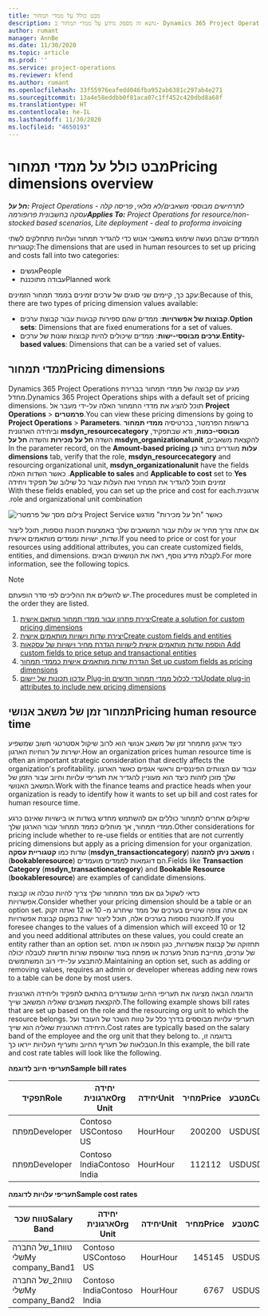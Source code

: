```yaml
---
title: מבט כולל על ממדי תמחור
description: נושא זה מספק מידע על ממדי תמחור ב- Dynamics 365 Project Operations.
author: rumant
manager: AnnBe
ms.date: 11/30/2020
ms.topic: article
ms.prod: ''
ms.service: project-operations
ms.reviewer: kfend
ms.author: rumant
ms.openlocfilehash: 33f55976eafedd046fba952ab6381c297ab4e271
ms.sourcegitcommit: 13a4e58eddbb0f81aca07c1ff452c420dbd8a68f
ms.translationtype: HT
ms.contentlocale: he-IL
ms.lasthandoff: 11/30/2020
ms.locfileid: "4650193"
---
```

# <a name="pricing-dimensions-overview"></a><span data-ttu-id="6abb4-103">מבט כולל על ממדי תמחור</span><span class="sxs-lookup"><span data-stu-id="6abb4-103">Pricing dimensions overview</span></span>

<span data-ttu-id="6abb4-104">_**חל על:** Project Operations לתרחישים מבוססי משאבים/לא מלאי, פריסה קלה - עסקה בחשבונית פרופורמה_</span><span class="sxs-lookup"><span data-stu-id="6abb4-104">_**Applies To:** Project Operations for resource/non-stocked based scenarios, Lite deployment - deal to proforma invoicing_</span></span>

<span data-ttu-id="6abb4-105">הממדים שבהם נעשה שימוש במשאבי אנוש כדי להגדיר תמחור ועלויות מתחלקים לשתי קטגוריות:</span><span class="sxs-lookup"><span data-stu-id="6abb4-105">The dimensions that are used in human resources to set up pricing and costs fall into two categories:</span></span>

- <span data-ttu-id="6abb4-106">אנשים</span><span class="sxs-lookup"><span data-stu-id="6abb4-106">People</span></span>
- <span data-ttu-id="6abb4-107">עבודה מתוכננת</span><span class="sxs-lookup"><span data-stu-id="6abb4-107">Planned work</span></span>

<span data-ttu-id="6abb4-108">עקב כך, קיימים שני סוגים של ערכים זמינים בממד תמחור הזמינים:</span><span class="sxs-lookup"><span data-stu-id="6abb4-108">Because of this, there are two types of pricing dimension values available:</span></span>

- <span data-ttu-id="6abb4-109">**קבוצות של אפשרויות**: ממדים שהם ספירות קבועות עבור קבוצת ערכים.</span><span class="sxs-lookup"><span data-stu-id="6abb4-109">**Option sets**: Dimensions that are fixed enumerations for a set of values.</span></span>
- <span data-ttu-id="6abb4-110">**ערכים מבוססי-ישות**: ממדים שיכולים להיות קבוצות שונות של ערכים.</span><span class="sxs-lookup"><span data-stu-id="6abb4-110">**Entity-based values**: Dimensions that can be a varied set of values.</span></span>

## <a name="pricing-dimensions"></a><span data-ttu-id="6abb4-111">ממדי תמחור</span><span class="sxs-lookup"><span data-stu-id="6abb4-111">Pricing dimensions</span></span>

<span data-ttu-id="6abb4-112">Dynamics 365 Project Operations מגיע עם קבוצה של ממדי תמחור בברירת מחדל.</span><span class="sxs-lookup"><span data-stu-id="6abb4-112">Dynamics 365 Project Operations ships with a default set of pricing dimensions.</span></span> <span data-ttu-id="6abb4-113">תוכל להציג את מדדי התמחור האלה על-ידי מעבר אל **Project Operations** > **פרמטרים**.</span><span class="sxs-lookup"><span data-stu-id="6abb4-113">You can view these pricing dimensions by going to **Project Operations** > **Parameters**.</span></span> <span data-ttu-id="6abb4-114">ברשומת הפרמטר, בכרטיסיה **‬‏‫ממדי תמחור מבוססי-כמות**, ודא שבתפקיד, **msdyn_resourcecategory** וביחידה הארגונית להקצאת משאבים, **msdyn_organizationalunit** השדה **‏‫חל על מכירות‬** והשדה **‏‫חל על עלות‬** מוגדרים בתור **כן**.</span><span class="sxs-lookup"><span data-stu-id="6abb4-114">In the parameter record, on the **Amount-based pricing dimensions** tab, verify that the role, **msdyn_resourcecategory** and resourcing organizational unit, **msdyn_organizationalunit** have the fields **Applicable to sales** and **Applicable to cost** set to **Yes**.</span></span> <span data-ttu-id="6abb4-115">כאשר השדות האלה זמינים תוכל להגדיר את המחיר ואת העלות עבור כל שילוב של תפקיד ויחידה ארגונית.</span><span class="sxs-lookup"><span data-stu-id="6abb4-115">With these fields enabled, you can set up the price and cost for each role and organizational unit combination.</span></span>

![צילום מסך של פרמטרי Project Service כאשר "חל על מכירות" מודגש](media/PS-OOB-parameters.png)

<span data-ttu-id="6abb4-117">אם אתה צריך מחיר או עלות עבור המשאבים שלך באמצעות תכונות נוספות, תוכל ליצור שדות, ישויות וממדים מותאמים אישית.</span><span class="sxs-lookup"><span data-stu-id="6abb4-117">If you need to price or cost for your resources using additional attributes, you can create customized fields, entities, and dimensions.</span></span> <span data-ttu-id="6abb4-118">לקבלת מידע נוסף, ראה את הנושאים הבאים.</span><span class="sxs-lookup"><span data-stu-id="6abb4-118">For more information, see the following topics.</span></span> 
  
  > [!NOTE]
  > <span data-ttu-id="6abb4-119">יש להשלים את ההליכים לפי סדר הופעתם.</span><span class="sxs-lookup"><span data-stu-id="6abb4-119">The procedures must be completed in the order they are listed.</span></span>

1. [<span data-ttu-id="6abb4-120">יצירת פתרון עבור ממדי תמחור מותאם אישית</span><span class="sxs-lookup"><span data-stu-id="6abb4-120">Create a solution for custom pricing dimensions</span></span>](../sales/create-solution-custompd.md)
2. [<span data-ttu-id="6abb4-121">יצירת שדות וישויות מותאמים אישית</span><span class="sxs-lookup"><span data-stu-id="6abb4-121">Create custom fields and entities</span></span>](create-custom-fields-entities-pricing-dimensions.md)
3. [<span data-ttu-id="6abb4-122">הוספת שדות מותאמים אישית לישויות הגדרת מחיר וישויות של עסקאות </span><span class="sxs-lookup"><span data-stu-id="6abb4-122">Add custom fields to price setup and transactional entities</span></span>](add-custom-fields-price-setup-transactional-entities.md)
4. [<span data-ttu-id="6abb4-123">הגדרת שדות מותאמים אישית כממדי תמחור </span><span class="sxs-lookup"><span data-stu-id="6abb4-123">Set up custom fields as pricing dimensions</span></span>](set-up-custom-fields-pricing-dimensions.md)
5. [<span data-ttu-id="6abb4-124">עדכון תכונות של יישום Plug-in כדי לכלול ממדי תמחור חדשים</span><span class="sxs-lookup"><span data-stu-id="6abb4-124">Update plug-in attributes to include new pricing dimensions</span></span>](update-plugin-attributes-pd.md)


## <a name="pricing-human-resource-time"></a><span data-ttu-id="6abb4-125">תמחור זמן של משאב אנושי</span><span class="sxs-lookup"><span data-stu-id="6abb4-125">Pricing human resource time</span></span>
<span data-ttu-id="6abb4-126">כיצד ארגון מתמחר זמן של משאב אנושי הוא לרוב שיקול אסטרטגי חשוב שמשפיע ישירות על רווחיות הארגון.</span><span class="sxs-lookup"><span data-stu-id="6abb4-126">How an organization prices human resource time is often an important strategic consideration that directly affects the organization's profitability.</span></span> <span data-ttu-id="6abb4-127">עבוד עם הצוותים הפיננסיים וראשי אגפים כאשר הארגון שלך מוכן לזהות כיצד הוא מעוניין להגדיר את תעריפי עלויות וחיוב עבור הזמן של המשאב האנושי.</span><span class="sxs-lookup"><span data-stu-id="6abb4-127">Work with the finance teams and practice heads when your organization is ready to identify how it wants to set up bill and cost rates for human resource time.</span></span>

<span data-ttu-id="6abb4-128">שיקולים אחרים לתמחור כוללים אם להשתמש מחדש בשדות או בישויות שאינם כרגע ממדי תמחור, אך מוחלים כממד תמחור עבור הארגון שלך.</span><span class="sxs-lookup"><span data-stu-id="6abb4-128">Other considerations for pricing include whether to re-use fields or entities that are not currently pricing dimensions but apply as a pricing dimension for your organization.</span></span> <span data-ttu-id="6abb4-129">שדות כמו **קטגוריית עסקה** (**msdyn_transactioncategory**) ו **משאב ניתן להזמנה** (**bookableresource**) הם דוגמאות לממדים מועמדים.</span><span class="sxs-lookup"><span data-stu-id="6abb4-129">Fields like **Transaction Category** (**msdyn_transactioncategory**) and **Bookable Resource** (**bookableresource**) are examples of candidate dimensions.</span></span> 

<span data-ttu-id="6abb4-130">כדאי לשקול גם אם ממד התמחור שלך צריך להיות טבלה או קבוצת אפשרויות.</span><span class="sxs-lookup"><span data-stu-id="6abb4-130">Consider whether your pricing dimension should be a table or an option set.</span></span> <span data-ttu-id="6abb4-131">אם אתה צופה שינויים בערכים של ממד שיחרוג מ- 10 או 12 ואתה זקוק לתכונות נוספות בערכים אלה, תוכל ליצור ישות במקום קבוצת אפשרויות.</span><span class="sxs-lookup"><span data-stu-id="6abb4-131">If you foresee changes to the values of a dimension which will exceed 10 or 12 and you need additional attributes on these values, you could create an entity rather than an option set.</span></span> <span data-ttu-id="6abb4-132">תחזוקה של קבוצת אפשרויות, כגון הוספה או הסרה של ערכים, מחייבת מנהל מערכת או מפתח בעוד שהוספת שורות חדשות לטבלה יכולה להתבצע על-ידי רוב המשתמשים.</span><span class="sxs-lookup"><span data-stu-id="6abb4-132">Maintaining an option set, such as adding or removing values, requires an admin or developer whereas adding new rows to a table can be done by most users.</span></span>

<span data-ttu-id="6abb4-133">הדוגמה הבאה מציגה את תעריפי החיוב שמוגדרים בהתאם לתפקיד וליחידה הארגונית להקצאת משאבים שאליה המשאב שייך.</span><span class="sxs-lookup"><span data-stu-id="6abb4-133">The following example shows bill rates that are set up based on the role and the resourcing org unit to which the resource belongs.</span></span> <span data-ttu-id="6abb4-134">תעריפי עלויות מבוססים בדרך כלל על טווח השכר של העובד ועל היחידה הארגונית שאליה הוא שייך.</span><span class="sxs-lookup"><span data-stu-id="6abb4-134">Cost rates are typically based on the salary band of the employee and the org unit that they belong to.</span></span> <span data-ttu-id="6abb4-135">בדוגמה זו, הטבלאות של תעריף החיוב ותעריף העלויות ייראו כך.</span><span class="sxs-lookup"><span data-stu-id="6abb4-135">In this example, the bill rate and cost rate tables will look like the following.</span></span>

<span data-ttu-id="6abb4-136">**תעריפי חיוב לדוגמה**</span><span class="sxs-lookup"><span data-stu-id="6abb4-136">**Sample bill rates**</span></span>

| <span data-ttu-id="6abb4-137">תפקיד</span><span class="sxs-lookup"><span data-stu-id="6abb4-137">Role</span></span>        | <span data-ttu-id="6abb4-138">יחידה ארגונית</span><span class="sxs-lookup"><span data-stu-id="6abb4-138">Org Unit</span></span>    |<span data-ttu-id="6abb4-139">יחידה</span><span class="sxs-lookup"><span data-stu-id="6abb4-139">Unit</span></span>      |<span data-ttu-id="6abb4-140">מחיר</span><span class="sxs-lookup"><span data-stu-id="6abb4-140">Price</span></span>      |<span data-ttu-id="6abb4-141">מטבע</span><span class="sxs-lookup"><span data-stu-id="6abb4-141">Currency</span></span>  |
| ------------|-------------|----------|----------:|----------|
| <span data-ttu-id="6abb4-142">מפתח</span><span class="sxs-lookup"><span data-stu-id="6abb4-142">Developer</span></span>   | <span data-ttu-id="6abb4-143">Contoso US</span><span class="sxs-lookup"><span data-stu-id="6abb4-143">Contoso US</span></span>  |<span data-ttu-id="6abb4-144">Hour</span><span class="sxs-lookup"><span data-stu-id="6abb4-144">Hour</span></span> | <span data-ttu-id="6abb4-145">200</span><span class="sxs-lookup"><span data-stu-id="6abb4-145">200</span></span>|<span data-ttu-id="6abb4-146">USD</span><span class="sxs-lookup"><span data-stu-id="6abb4-146">USD</span></span>     |
| <span data-ttu-id="6abb4-147">מפתח</span><span class="sxs-lookup"><span data-stu-id="6abb4-147">Developer</span></span>   | <span data-ttu-id="6abb4-148">Contoso India</span><span class="sxs-lookup"><span data-stu-id="6abb4-148">Contoso India</span></span> |<span data-ttu-id="6abb4-149">Hour</span><span class="sxs-lookup"><span data-stu-id="6abb4-149">Hour</span></span>|   <span data-ttu-id="6abb4-150">112</span><span class="sxs-lookup"><span data-stu-id="6abb4-150">112</span></span>|<span data-ttu-id="6abb4-151">USD</span><span class="sxs-lookup"><span data-stu-id="6abb4-151">USD</span></span>     |


<span data-ttu-id="6abb4-152">**תעריפי עלויות לדוגמה**</span><span class="sxs-lookup"><span data-stu-id="6abb4-152">**Sample cost rates**</span></span>

| <span data-ttu-id="6abb4-153">טווח שכר</span><span class="sxs-lookup"><span data-stu-id="6abb4-153">Salary Band</span></span>     | <span data-ttu-id="6abb4-154">יחידה ארגונית</span><span class="sxs-lookup"><span data-stu-id="6abb4-154">Org Unit</span></span>    |<span data-ttu-id="6abb4-155">יחידה</span><span class="sxs-lookup"><span data-stu-id="6abb4-155">Unit</span></span>      |<span data-ttu-id="6abb4-156">מחיר</span><span class="sxs-lookup"><span data-stu-id="6abb4-156">Price</span></span>      |<span data-ttu-id="6abb4-157">מטבע</span><span class="sxs-lookup"><span data-stu-id="6abb4-157">Currency</span></span>  |
| ----------------|-------------|----------|----------:|----------|
| <span data-ttu-id="6abb4-158">טווח1_של החברה שלי</span><span class="sxs-lookup"><span data-stu-id="6abb4-158">My company_Band1</span></span> | <span data-ttu-id="6abb4-159">Contoso US</span><span class="sxs-lookup"><span data-stu-id="6abb4-159">Contoso US</span></span>  |<span data-ttu-id="6abb4-160">Hour</span><span class="sxs-lookup"><span data-stu-id="6abb4-160">Hour</span></span> | <span data-ttu-id="6abb4-161">145</span><span class="sxs-lookup"><span data-stu-id="6abb4-161">145</span></span>|<span data-ttu-id="6abb4-162">USD</span><span class="sxs-lookup"><span data-stu-id="6abb4-162">USD</span></span>     |
| <span data-ttu-id="6abb4-163">טווח2_של החברה שלי</span><span class="sxs-lookup"><span data-stu-id="6abb4-163">My company_Band2</span></span> | <span data-ttu-id="6abb4-164">Contoso India</span><span class="sxs-lookup"><span data-stu-id="6abb4-164">Contoso India</span></span> |<span data-ttu-id="6abb4-165">Hour</span><span class="sxs-lookup"><span data-stu-id="6abb4-165">Hour</span></span>|   <span data-ttu-id="6abb4-166">67</span><span class="sxs-lookup"><span data-stu-id="6abb4-166">67</span></span>|<span data-ttu-id="6abb4-167">USD</span><span class="sxs-lookup"><span data-stu-id="6abb4-167">USD</span></span>     |
